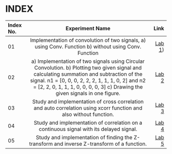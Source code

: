 # INDEX

| Index No.      | Experiment Name | Link     |
| :---        |    :----:   |          ---: |
| 01     | Implementation of convolution of two signals, a)	using Conv. Function b)	without using Conv. Function   | [Lab 1](https://github.com/U-Zareen-010/RUET-ECE_4th-Year_1810010/tree/main/4-1%20Digital%20Signal%20Processing/Lab%201))  |
| 02   | a) Implementation of two signals using Circular Convolution. b) Plotting two given signal and calculating summation and subtraction of the signal. n1 = [0, 0, 0, 2, 2, 2, 1, 1, 1, 0, 2] and n2 = [2, 2, 0, 1, 1, 1, 0, 0, 0, 0, 3]   c) Drawing the given signals in one figure.  |[Lab 2](https://www.markdownguide.org)      |
| 03   | Study and implementation of cross correlation and auto correlation using xcorr function and also without function. | [Lab 3](https://www.markdownguide.org)    |
| 04   | Study and implementation of correlation on a continuous signal with its delayed signal.       | [Lab 4](https://www.markdownguide.org)       |
| 05   | Study and implementation of finding the Z-transform and inverse Z-transform of a function.     |[Lab 5](https://www.markdownguide.org)   |
